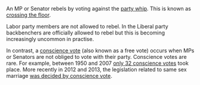 An MP or Senator rebels by voting against the
[party whip](http://www.peo.gov.au/learning/fact-sheets/party-whip.html). This is known as
[crossing the floor](http://www.peo.gov.au/learning/fact-sheets/crossing-the-floor.html).

Labor party members are not allowed to rebel. In the Liberal party
backbenchers are officially allowed to rebel but this is becoming increasingly uncommon in practise.

In contrast, a [conscience vote](http://en.wikipedia.org/wiki/Conscience_vote) (also known as a
free vote) occurs when MPs or Senators are not obliged to vote with their party. Conscience votes
are rare. For example, between 1950 and 2007
[only 32 conscience votes](http://www.aph.gov.au/About_Parliament/Parliamentary_Departments/Parliamentary_Library/pubs/rp/rp0809/09rp20#_Toc221347466)
took place. More recently in 2012 and 2013, the legislation related to same sex marriage
[was decided by conscience vote](/policies/1).
